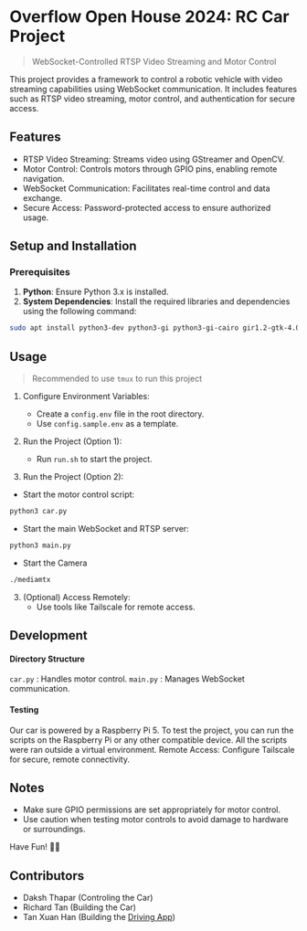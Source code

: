 # Overflow Open House 2024: RC Car Project

> WebSocket-Controlled RTSP Video Streaming and Motor Control

This project provides a framework to control a robotic vehicle with video streaming capabilities using WebSocket communication. It includes features such as RTSP video streaming, motor control, and authentication for secure access.

## Features

- RTSP Video Streaming: Streams video using GStreamer and OpenCV.
- Motor Control: Controls motors through GPIO pins, enabling remote navigation.
- WebSocket Communication: Facilitates real-time control and data exchange.
- Secure Access: Password-protected access to ensure authorized usage.

## Setup and Installation

### Prerequisites

1. **Python**: Ensure Python 3.x is installed.
2. **System Dependencies**: Install the required libraries and dependencies using the following command:

```bash
sudo apt install python3-dev python3-gi python3-gi-cairo gir1.2-gtk-4.0 libcairo2-dev libgirepository1.0-dev libgstreamer1.0-0 gstreamer1.0-plugins-base gstreamer1.0-plugins-good gstreamer1.0-plugins-bad gstreamer1.0-plugins-ugly gstreamer1.0-libav gstreamer1.0-tools gstreamer1.0-x gstreamer1.0-alsa gstreamer1.0-gl gstreamer1.0-gtk3 gstreamer1.0-qt5 gstreamer1.0-pulseaudio libglib2.0-dev libgstrtspserver-1.0-dev gstreamer1.0-rtsp
```

## Usage

> Recommended to use `tmux` to run this project

1. Configure Environment Variables:

   - Create a `config.env` file in the root directory.
   - Use `config.sample.env` as a template.

2. Run the Project (Option 1):

   - Run `run.sh` to start the project.

3. Run the Project (Option 2):

- Start the motor control script:

```bash
python3 car.py
```

- Start the main WebSocket and RTSP server:

```bash
python3 main.py
```

- Start the Camera

```bash
./mediamtx
```

3. (Optional) Access Remotely:
   - Use tools like Tailscale for remote access.

## Development

#### Directory Structure

`car.py` : Handles motor control.
`main.py` : Manages WebSocket communication.

#### Testing

Our car is powered by a Raspberry Pi 5. To test the project, you can run the scripts on the Raspberry Pi or any other compatible device.
All the scripts were ran outside a virtual environment.
Remote Access: Configure Tailscale for secure, remote connectivity.

## Notes

- Make sure GPIO permissions are set appropriately for motor control.
- Use caution when testing motor controls to avoid damage to hardware or surroundings.

Have Fun! 🚗💨

## Contributors

- Daksh Thapar (Controling the Car)
- Richard Tan (Building the Car)
- Tan Xuan Han (Building the [Driving App](https://github.com/XuanHanTan-School/overflow-car-app))
